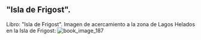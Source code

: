 ## "Isla de Frigost".
Libro: "Isla de Frigost".
Imagen de acercamiento a la zona de Lagos Helados en la Isla de Frigost:
![book_image_187](https://media.discordapp.net/attachments/1105643336989159555/1105647866904580166/187.jpg)